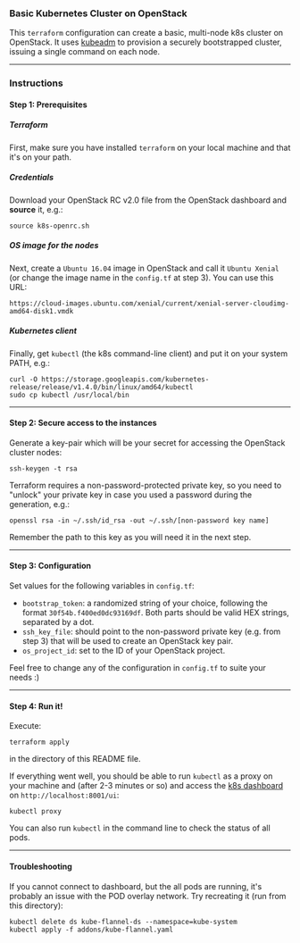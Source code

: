 ### Basic Kubernetes Cluster on OpenStack

This `terraform` configuration can create a basic, multi-node k8s cluster on OpenStack. It uses [kubeadm](https://github.com/kubernetes/kubernetes/tree/master/cmd/kubeadm) to provision a securely bootstrapped cluster, issuing a single command on each node.

---
### Instructions

#### Step 1: Prerequisites
##### Terraform
First, make sure you have installed `terraform` on your local machine and that it's on your path.
##### Credentials
Download your OpenStack RC v2.0 file from the OpenStack dashboard and **source** it, e.g.:

```{bash}
source k8s-openrc.sh
```
##### OS image for the nodes
Next, create a `Ubuntu 16.04` image in OpenStack and call it `Ubuntu Xenial` (or change the image name in the `config.tf` at step 3). You can use this URL:

```{URL}
https://cloud-images.ubuntu.com/xenial/current/xenial-server-cloudimg-amd64-disk1.vmdk
```
##### Kubernetes client
Finally, get `kubectl` (the k8s command-line client) and put it on your system PATH, e.g.:
```{bash}
curl -O https://storage.googleapis.com/kubernetes-release/release/v1.4.0/bin/linux/amd64/kubectl
sudo cp kubectl /usr/local/bin
```

---
#### Step 2: Secure access to the instances
Generate a key-pair which will be your secret for accessing the OpenStack cluster nodes:
```{bash}
ssh-keygen -t rsa
```

Terraform requires a non-password-protected private key, so you need to "unlock" your private key in case you used a password during the generation, e.g.:
```{bash}
openssl rsa -in ~/.ssh/id_rsa -out ~/.ssh/[non-password key name]
```
Remember the path to this key as you will need it in the next step.

---
#### Step 3: Configuration
Set values for the following variables in `config.tf`:
* `bootstrap_token`: a randomized string of your choice, following the format `30f54b.f400ed0dc93169df`. Both parts should be valid HEX strings, separated by a dot.
* `ssh_key_file`: should point to the non-password private key (e.g. from step 3) that will be used to create an OpenStack key pair.
* `os_project_id`: set to the ID of your OpenStack project.

Feel free to change any of the configuration in `config.tf` to suite your needs :)

---
#### Step 4: Run it!
Execute:
```{bash}
terraform apply
```
in the directory of this README file.

If everything went well, you should be able to run `kubectl` as a proxy on your machine and (after 2-3 minutes or so) and access the [k8s dashboard](https://github.com/kubernetes/dashboard) on `http://localhost:8001/ui`:
```{bash}
kubectl proxy
```
You can also run `kubectl` in the command line to check the status of all pods.

---
#### Troubleshooting
If you cannot connect to dashboard, but the all pods are running, it's probably an issue with the POD overlay network. Try recreating it (run from this directory):

```
kubectl delete ds kube-flannel-ds --namespace=kube-system
kubectl apply -f addons/kube-flannel.yaml
```
